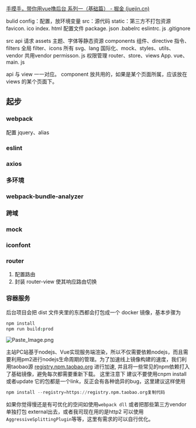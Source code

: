 [手摸手，带你用vue撸后台 系列一（基础篇） - 掘金 (juejin.cn)](https://juejin.cn/post/6844903476661583880)

bulid
config：配置，放环境变量
src：源代码
static：第三方不打包资源
favicon. ico
index. html
配置文件
package. json
.babelrc
eslintrc. js
.gitignore

src
api 请求
assets 主题、字体等静态资源
components 组件、directive 指令、filters 全局 filter、icons 所有 svg、lang 国际化、mock、styles、utils、vendor 共用vendor
permisson. js 权限管理
router、store、views
App. vue、main. js

api 与 view 一一对应。
component 放共用的，如果是某个页面所属，应该放在 views 的某个页面下。

## 起步
### webpack
配置 jquery、alias
### eslint
### axios
### 多环境
### webpack-bundle-analyzer
###  跨域
### mock
### iconfont
### router
1. 配置路由
2. 封装 router-view 使其响应路由切换
### 容器服务
后台项目会把 dist 文件夹里的东西都会打包成一个 docker 镜像，基本步骤为

```coffeescript
npm install
npm run build:prod
```

![Paste_Image.png](https://p1-jj.byteimg.com/tos-cn-i-t2oaga2asx/gold-user-assets/2017/5/3/4b23bedbc78aa03295a4a58b73d263b8~tplv-t2oaga2asx-zoom-in-crop-mark:3024:0:0:0.awebp)

主站PC站基于nodejs、Vue实现服务端渲染，所以不仅需要依赖nodejs，而且需要利用pm2进行nodejs生命周期的管理。为了加速线上镜像构建的速度，我们利用taobao源 [registry.npm.taobao.org](https://link.juejin.cn?target=https%3A%2F%2Fregistry.npm.taobao.org "https://registry.npm.taobao.org") 进行加速, 并且将一些常见的npm依赖打入了基础镜像，避免每次都需要重新下载。 这里注意下 建议不要使用cnpm install或者update 它的包都是一个link，反正会有各种诡异的bug，这里建议这样使用

```awk
npm install --registry=https://registry.npm.taobao.org复制代码
```

如果你觉得慢还是有可优化的空间如使用`webpack dll` 或者把那些第三方vendor单独打包 external出去，或者我司现在用的是http2 可以使用`AggressiveSplittingPlugin`等等，这里有需求的可以自行优化。
